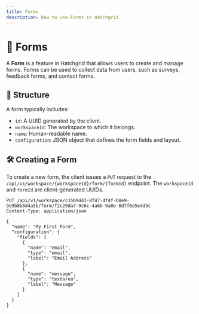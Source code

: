 ```yaml
---
title: Forms
description: How to use Forms in Hatchgrid.
---
```


# 📝 Forms

A **Form** is a feature in Hatchgrid that allows users to create and manage forms. Forms can be used to collect data from users, such as surveys, feedback forms, and contact forms.

## 🧩 Structure

A form typically includes:

- `id`: A UUID generated by the client.
- `workspaceId`: The workspace to which it belongs.
- `name`: Human-readable name.
- `configuration`: JSON object that defines the form fields and layout.

## 🛠 Creating a Form

To create a new form, the client issues a `PUT` request to the `/api/v1/workspace/{workspaceId}/form/{formId}` endpoint. The `workspaceId` and `formId` are client-generated UUIDs.

```http
PUT /api/v1/workspace/c15b9d43-8f47-4f4f-b8e9-9e9b8b8d4a5b/form/f2c29da7-9c6c-4a6b-9a0e-8d7f6e5e4d3c
Content-Type: application/json

{
  "name": "My First Form",
  "configuration": {
    "fields": [
      {
        "name": "email",
        "type": "email",
        "label": "Email Address"
      },
      {
        "name": "message",
        "type": "textarea",
        "label": "Message"
      }
    ]
  }
}
```
